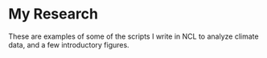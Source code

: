 # My Research

These are examples of some of the scripts I write in NCL to analyze climate data, and a few introductory figures.
